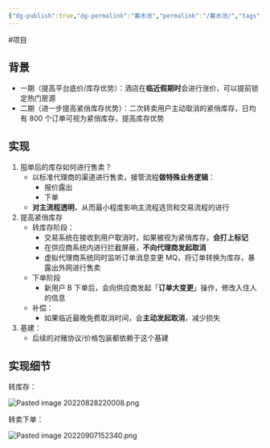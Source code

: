 ```yaml
---
{"dg-publish":true,"dg-permalink":"蓄水池","permalink":"/蓄水池/","tags":["项目"]}
---
```



#项目 

## 背景

- 一期（提高平台底价/库存优势）：酒店在**临近假期时**会进行涨价，可以提前锁定热门房源
- 二期（进一步提高紧俏库存优势）：二次转卖用户主动取消的紧俏库存，日均有 800 个订单可视为紧俏库存，提高库存优势

## 实现

1. 囤单后的库存如何进行售卖？
	- 以标准代理商的渠道进行售卖，接管流程**做特殊业务逻辑**：
		- 报价露出
		- 下单
	- **对主流程透明**，从而最小程度影响主流程选货和交易流程的进行
2. 提高紧俏库存
	- 转库存阶段：
		- 交易系统在接收到用户取消时，如果被视为紧俏库存，**会打上标记**
		- 在供应商系统内进行拦截屏蔽，**不向代理商发起取消**
		- 虚拟代理商系统同时监听订单消息变更 MQ，将订单转换为库存，暴露出外网进行售卖
	- 下单阶段
		- 新用户 B 下单后，会向供应商发起「**订单大变更**」操作，修改入住人的信息
	- 补偿：
		- 如果临近最晚免费取消时间，会**主动发起取消**，减少损失
3. 基建：
	- 后续的对赌协议/价格包装都依赖于这个基建

## 实现细节

转库存：

![Pasted image 20220828220008.png](/img/user/attachments/images/Pasted%20image%2020220828220008.png)

转卖下单：

![Pasted image 20220907152340.png](/img/user/attachments/images/Pasted%20image%2020220907152340.png)

